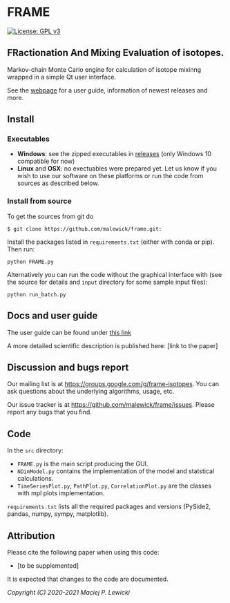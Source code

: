 # FRAME
[![License: GPL v3](https://img.shields.io/badge/License-GPL%20v3-blue.svg)](https://www.gnu.org/licenses/gpl-3.0)
## FRactionation And Mixing Evaluation of isotopes.

Markov-chain Monte Carlo engine for calculation of isotope mixinng wrapped in a simple Qt user interface.

See the [webpage](https://malewick.github.io/frame/) for a user guide, information of newest releases and more.

## Install
### Executables
- **Windows**: see the zipped executables in [releases](https://github.com/malewick/frame/releases/) (only Windows 10 compatible for now)
- **Linux** and **OSX**: no exectuables were prepared yet. Let us know if you wish to use our software on these platforms or run the code from sources as described below.

### Install from source
To get the sources from git do

``
$ git clone https://github.com/malewick/frame.git:
``

Install the packages listed in `requirements.txt` (either with conda or pip). Then run:

``
python FRAME.py
``

Alternatively you can run the code without the graphical interface with (see the source for details and `input` directory for some sample input files):

``
python run_batch.py
``

## Docs and user guide

The user guide can be found under [this link](https://malewick.github.io/frame/)

A more detailed scientific description is published here: [link to the paper]

## Discussion and bugs report

Our mailing list is at https://groups.google.com/g/frame-isotopes. You can ask questions about the underlying algorithms, usage, etc.

Our issue tracker is at https://github.com/malewick/frame/issues. Please report any bugs that you find. 

## Code
In the `src` directory:
- `FRAME.py` is the main script producing the GUI.
- `NDimModel.py` contains the implementation of the model and statstical calculations.
- `TimeSeriesPlot.py`, `PathPlot.py`, `CorrelationPlot.py` are the classes with mpl plots implementation.

`requirements.txt` lists all the required packages and versions (PySide2, pandas, numpy, sympy, matplotlib).

## Attribution
Please cite the following paper when using this code:

- [to be supplemented]

It is expected that changes to the code are documented.

*Copyright (C) 2020-2021  Maciej P. Lewicki*
